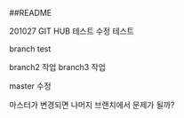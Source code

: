 ##README

201027 GIT HUB 테스트
수정 테스트

branch test

branch2 작업
branch3 작업

master 수정

마스터가 변경되면 나머지 브랜치에서 문제가 될까?

